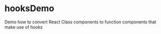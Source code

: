 # hooksDemo
Demo how to convert React Class components to function components that make use of hooks
